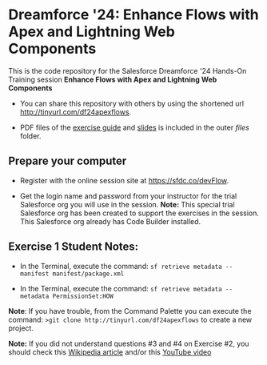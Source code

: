 # Dreamforce '24: Enhance Flows with Apex and Lightning Web Components

This is the code repository for the Salesforce Dreamforce '24 Hands-On Training session **Enhance Flows with Apex and Lightning Web Components**

* You can share this repository with others by using the shortened url http://tinyurl.com/df24apexflows.

* PDF files of the [exercise guide](files/DF24/DF24%20H.O.T.%20Flow%20+%20Apex%20+%20LWC%20Exercise%20Guide.pdf) and [slides](files/DF24/DF24%20H.O.T.%20Flow%20%2B%20Apex%20%2B%20LWC%20Slides.pdf) is included in the outer *files* folder. 
## Prepare your computer
* Register with the online session site at https://sfdc.co/devFlow.

 * Get the login name and password from your instructor for the trial Salesforce org you will use in the session.
**Note:** This special trial Salesforce org has been created to support the exercises in the session. This Salesforce org already has Code Builder installed. 


## Exercise 1 Student Notes:
* In the Terminal, execute the command: 
```sf retrieve metadata --manifest manifest/package.xml```

* In the Terminal, execute the command: 
```sf retrieve metadata --metadata PermissionSet:HOW``` 

**Note**: If you have trouble, from the Command Palette you can execute the command: 
```>git clone http://tinyurl.com/df24apexflows```
to create a new project. 

**Note:** If you did not understand questions #3 and #4 on Exercise #2, you should check this [Wikipedia article](<https://en.wikipedia.org/wiki/42_(number)#The_Hitchhiker's_Guide_to_the_Galaxy>) and/or this [YouTube video](https://www.youtube.com/watch?v=tK0urw144cU)


